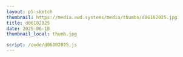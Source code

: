 ```yaml
---
layout: p5-sketch
thumbnail: https://media.awd.systems/media/thumbs/d06102025.jpg
title: d06102025
date: 2025-06-10
thumbnail_local: thumb.jpg

script: /code/d06102025.js
---
```

